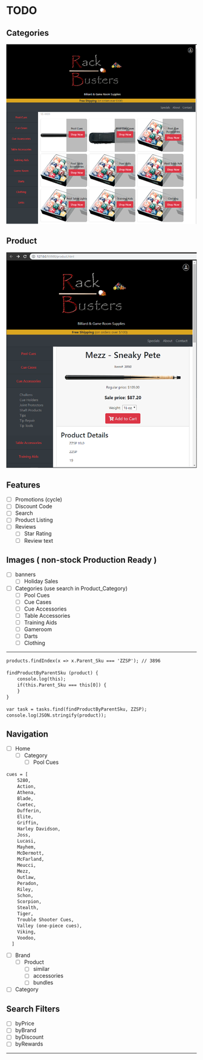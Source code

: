 # TODO

## Categories

![category Placeholders](2-16.png)

<!-- ![Feb 6](2-6.png) -->

## Product

![Jan 24](1-24.png)

## Features

- [ ] Promotions (cycle)
- [ ] Discount Code
- [ ] Search
- [ ] Product Listing
- [ ] Reviews
  - [ ] Star Rating
  - [ ] Review text

## Images ( non-stock Production Ready )

  - [ ] banners
    - [ ] Holiday Sales
  - [ ] Categories (use search in Product_Category)
    - [ ] Pool Cues 
    - [ ] Cue Cases
    - [ ] Cue Accessories
    - [ ] Table Accessories
    - [ ] Training Aids
    - [ ] Gameroom
    - [ ] Darts
    - [ ] Clothing
 
---

```
products.findIndex(x => x.Parent_Sku === 'ZZSP'); // 3896

findProductByParentSku (product) {
    console.log(this);
    if(this.Parent_Sku === this[0]) {
    }
}

var task = tasks.find(findProductByParentSku, ZZSP);
console.log(JSON.stringify(product));
```

## Navigation

  - [ ] Home
    - [ ] Category
      - [ ] Pool Cues

```
cues = [
    5280,
    Action,
    Athena,
    Blade,
    Cuetec,
    Dufferin,
    Elite,
    Griffin,
    Harley Davidson,
    Joss,
    Lucasi,
    Mayhem,
    McDermott,
    McFarland,
    Meucci,
    Mezz,
    Outlaw,
    Peradon,
    Riley,
    Schon,
    Scorpion,
    Stealth,
    Tiger,
    Trouble Shooter Cues,
    Valley (one-piece cues),
    Viking,
    Voodoo,
  ]
```

- [ ] Brand
  - [ ] Product
    - [ ] similar
    - [ ] accessories
    - [ ] bundles
- [ ] Category

## Search Filters

- [ ] byPrice
- [ ] byBrand
- [ ] byDiscount
- [ ] byRewards

---

